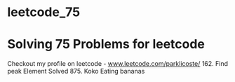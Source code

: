 # leetcode_75
# Solving 75 Problems for leetcode

Checkout my profile on leetcode - www.leetcode.com/parklicoste/
162. Find peak Element Solved
875. Koko Eating bananas